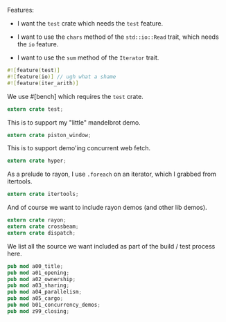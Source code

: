 Features:

 * I want the `test` crate which needs the `test` feature.

 * I want to use the `chars` method of the `std::io::Read` trait,
   which needs the `io` feature.

 * I want to use the `sum` method of the `Iterator` trait.

```rust
#![feature(test)]
#![feature(io)] // ugh what a shame
#![feature(iter_arith)]
```

We use #[bench] which requires the `test` crate.

```rust
extern crate test;
```

This is to support my "little" mandelbrot demo.

```rust
extern crate piston_window;
```

This is to support demo'ing concurrent web fetch.

```rust
extern crate hyper;
```

As a prelude to rayon, I use `.foreach` on an iterator, which I grabbed from itertools.
```rust
extern crate itertools;
```

And of course we want to include rayon demos (and other lib demos).

```rust
extern crate rayon;
extern crate crossbeam;
extern crate dispatch;
```

We list all the source we want included as part of the build / test process here.

```rust
pub mod a00_title;
pub mod a01_opening;
pub mod a02_ownership;
pub mod a03_sharing;
pub mod a04_parallelism;
pub mod a05_cargo;
pub mod b01_concurrency_demos;
pub mod z99_closing;
```
